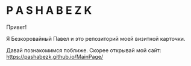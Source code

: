 # P A S H A B E Z K

Привет!

Я Безкоровайный Павел и это репозиторий моей визитной карточки.

Давай познакомимся поближе. Скорее открывай мой сайт: https://pashabezk.github.io/MainPage/
